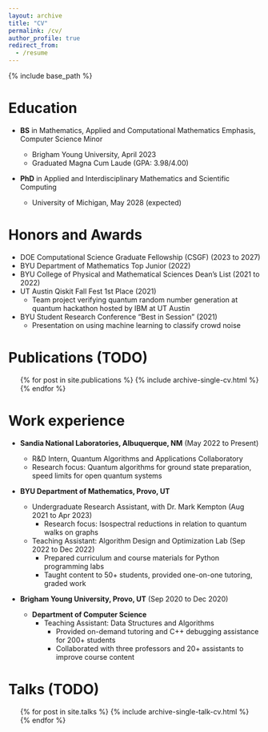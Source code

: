 ```yaml
---
layout: archive
title: "CV"
permalink: /cv/
author_profile: true
redirect_from:
  - /resume
---
```


{% include base_path %}

Education
======
* **BS** in Mathematics, Applied and Computational Mathematics Emphasis, Computer Science Minor
  * Brigham Young University, April 2023
  * Graduated Magna Cum Laude (GPA: 3.98/4.00)

* **PhD** in Applied and Interdisciplinary Mathematics and Scientific Computing
  * University of Michigan, May 2028 (expected)


Honors and Awards
======
* DOE Computational Science Graduate Fellowship (CSGF) (2023 to 2027)
* BYU Department of Mathematics Top Junior (2022)
* BYU College of Physical and Mathematical Sciences Dean’s List (2021 to 2022)
* UT Austin Qiskit Fall Fest 1st Place (2021)
  * Team project verifying quantum random number generation at quantum hackathon hosted by IBM at UT Austin
* BYU Student Research Conference “Best in Session” (2021)
  * Presentation on using machine learning to classify crowd noise


Publications (TODO)
======
  <ul>{% for post in site.publications %}
    {% include archive-single-cv.html %}
  {% endfor %}</ul>


Work experience
======
* **Sandia National Laboratories, Albuquerque, NM** (May 2022 to Present)
  * R&D Intern, Quantum Algorithms and Applications Collaboratory
  * Research focus: Quantum algorithms for ground state preparation, speed limits for open quantum systems

* **BYU Department of Mathematics, Provo, UT**
  * Undergraduate Research Assistant, with Dr. Mark Kempton (Aug 2021 to Apr 2023)
    * Research focus: Isospectral reductions in relation to quantum walks on graphs
  * Teaching Assistant: Algorithm Design and Optimization Lab (Sep 2022 to Dec 2022)
    * Prepared curriculum and course materials for Python programming labs
    * Taught content to 50+ students, provided one-on-one tutoring, graded work

* **Brigham Young University, Provo, UT** (Sep 2020 to Dec 2020)
  * **Department of Computer Science**
    * Teaching Assistant: Data Structures and Algorithms
      * Provided on-demand tutoring and C++ debugging assistance for 200+ students
      * Collaborated with three professors and 20+ assistants to improve course content

  
Talks (TODO)
======
  <ul>{% for post in site.talks %}
    {% include archive-single-talk-cv.html %}
  {% endfor %}</ul>

